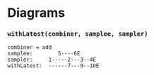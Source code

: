 Diagrams
========

### `withLatest(combiner, samplee, sampler)`

```
combiner = add
samplee:        5----6E
sampler:     1-----2---3--4E
withLatest:  ------7---9--10E
```
